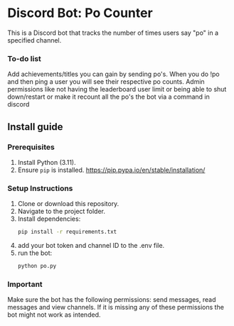 # Discord Bot: Po Counter

This is a Discord bot that tracks the number of times users say "po" in a specified channel.

### To-do list
Add achievements/titles you can gain by sending po's.
When you do !po and then ping a user you will see their respective po counts.
Admin permissions like not having the leaderboard user limit or being able to shut down/restart or make it recount all the po's the bot via a command in discord

## Install guide

### Prerequisites
1. Install Python (3.11).
2. Ensure `pip` is installed.
https://pip.pypa.io/en/stable/installation/

### Setup Instructions
1. Clone or download this repository.
2. Navigate to the project folder.
3. Install dependencies:
   ```bash
   pip install -r requirements.txt
4. add your bot token and channel ID to the .env file.
5. run the bot:
   ```bash
   python po.py

### Important
Make sure the bot has the following permissions: send messages, read messages and view channels.
If it is missing any of these permissions the bot might not work as intended.